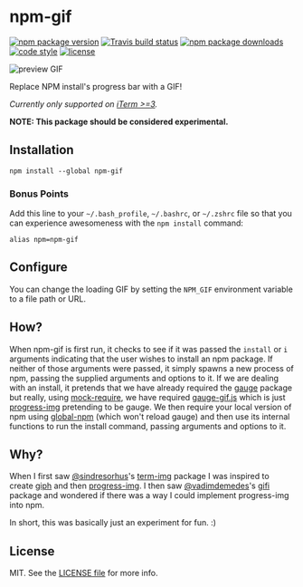 # npm-gif
[![npm package version](https://img.shields.io/npm/v/npm-gif.svg?style=flat-square)](https://www.npmjs.com/package/npm-gif)
[![Travis build status](https://img.shields.io/travis/kodie/npm-gif.svg?style=flat-square)](https://travis-ci.org/kodie/npm-gif)
[![npm package downloads](https://img.shields.io/npm/dt/npm-gif.svg?style=flat-square)](https://www.npmjs.com/package/npm-gif)
[![code style](https://img.shields.io/badge/code_style-standard-yellow.svg?style=flat-square)](https://github.com/standard/standard)
[![license](https://img.shields.io/github/license/kodie/npm-gif.svg?style=flat-square)](LICENSE.md)

![preview GIF](https://raw.githubusercontent.com/kodie/npm-gif/master/preview.gif?raw=true)

Replace NPM install's progress bar with a GIF!

*Currently only supported on [iTerm >=3](https://www.iterm2.com/downloads.html).*

**NOTE: This package should be considered experimental.**

## Installation
```shell
npm install --global npm-gif
```

### Bonus Points
Add this line to your `~/.bash_profile`, `~/.bashrc`, or `~/.zshrc` file so that you can experience awesomeness with the `npm install` command:

```shell
alias npm=npm-gif
```

## Configure
You can change the loading GIF by setting the `NPM_GIF` environment variable to a file path or URL.

## How?
When npm-gif is first run, it checks to see if it was passed the `install` or `i` arguments indicating that the user wishes to install an npm package. If neither of those arguments were passed, it simply spawns a new process of npm, passing the supplied arguments and options to it. If we are dealing with an install, it pretends that we have already required the [gauge](https://www.npmjs.com/package/gauge) package but really, using [mock-require](https://www.npmjs.com/package/mock-require), we have required [gauge-gif.js](gauge-gif.js) which is just [progress-img](https://www.npmjs.com/package/progress-img) pretending to be gauge. We then require your local version of npm using [global-npm](https://www.npmjs.com/package/global-npm) (which won't reload gauge) and then use its internal functions to run the install command, passing arguments and options to it.

## Why?
When I first saw [@sindresorhus](https://github.com/sindresorhus)'s [term-img](https://www.npmjs.com/package/term-img) package I was inspired to create [giph](https://github.com/kodie/giph) and then [progress-img](https://github.com/kodie/progress-img). I then saw [@vadimdemedes](https://github.com/vadimdemedes)'s [gifi](https://github.com/vadimdemedes/gifi) package and wondered if there was a way I could implement progress-img into npm.

In short, this was basically just an experiment for fun. :)

## License
MIT. See the [LICENSE file](LICENSE.md) for more info.
